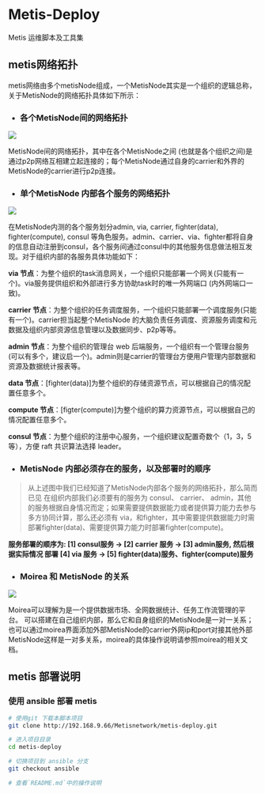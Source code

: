 # Metis-Deploy

Metis 运维脚本及工具集

## metis网络拓扑

metis网络由多个metisNode组成，一个MetisNode其实是一个组织的逻辑总称，关于MetisNode的网络拓扑具体如下所示：

- ### 各个MetisNode间的网络拓扑

 ![][MetisNode的各组织网络拓扑]

 MetisNode间的网络拓扑，其中在各个MetisNode之间 (也就是各个组织之间)是通过p2p网络互相建立起连接的；每个MetisNode通过自身的carrier和外界的MetisNode的carrier进行p2p连接。

- ### 单个MetisNode 内部各个服务的网络拓扑

 ![][单个MetisNode的内部各服务网络拓扑]


在MetisNode内测的各个服务划分admin, via, carrier, fighter(data), fighter(compute), consul 等角色服务。admin、carrier、via、fighter都将自身的信息自动注册到consul，各个服务间通过consul中的其他服务信息做法相互发现。对于组织内部的各服务具体功能如下：

**via 节点**：为整个组织的task消息网关，一个组织只能部署一个网关(只能有一个)。via服务提供组织和外部进行多方协助task时的唯一外网端口 (内外网端口一致)。

**carrier 节点**：为整个组织的任务调度服务，一个组织只能部署一个调度服务(只能有一个)。carrier担当起整个MetisNode 的大脑负责任务调度、资源服务调度和元数据及组织内部资源信息管理以及数据同步、p2p等等。

**admin 节点**：为整个组织的管理台 web 后端服务，一个组织有一个管理台服务(可以有多个，建议启一个)。admin则是carrier的管理台方便用户管理内部数据和资源及数据统计报表等。

**data 节点**：[fighter(data)]为整个组织的存储资源节点，可以根据自己的情况配置任意多个。

**compute 节点**：[figter(compute)]为整个组织的算力资源节点，可以根据自己的情况配置任意多个。

**consul 节点**：为整个组织的注册中心服务，一个组织建议配置奇数个（1，3，5等），方便 raft 共识算法选择 leader。


- ### MetisNode 内部必须存在的服务，以及部署时的顺序

>从上述图中我们已经知道了MetisNode内部各个服务的网络拓扑，那么简而已见 在组织内部我们必须要有的服务为 consul、 carrier、 admin，其他的服务根据自身情况而定；如果需要提供数据能力或者提供算力能力去参与多方协同计算，那么还必须有 via，和fighter，其中需要提供数据能力时需部署fighter(data)、需要提供算力能力时部署fighter(compute)。

**服务部署的顺序为: [1] consul服务 -> [2] carrier 服务 -> [3] admin服务, 然后根据实际情况 部署 [4] via 服务 -> [5] fighter(data)服务、fighter(compute)服务**


- ### Moirea 和 MetisNode 的关系

![][Moirea和MetisNode间的拓扑]

Moirea可以理解为是一个提供数据市场、全网数据统计、任务工作流管理的平台。 可以搭建在自己组织内部，那么它和自身组织的MetisNode是一对一关系； 也可以通过moirea界面添加外部MetisNode的carrier外网ip和port对接其他外部MetisNode这样是一对多关系，moirea的具体操作说明请参照moirea的相关文档。



## metis 部署说明


### 使用 ansible 部署 metis


```sh
# 使用git 下载本脚本项目
git clone http://192.168.9.66/Metisnetwork/metis-deploy.git

# 进入项目目录
cd metis-deploy

# 切换项目到 ansible 分支
git checkout ansible

# 查看`README.md`中的操作说明
```



[MetisNode的各组织网络拓扑]: ./img/MetisNode的各组织网络拓扑.jpg
[单个MetisNode的内部各服务网络拓扑]: ./img/单个MetisNode的内部各服务网络拓扑.jpg
[Moirea和MetisNode间的拓扑]: ./img/Moirea和MetisNode间的拓扑.jpg